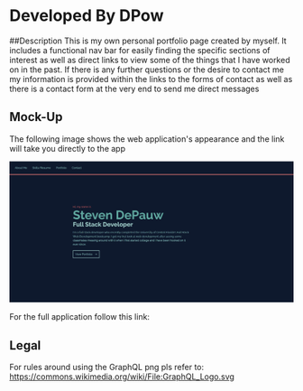 # Developed By DPow

##Description
This is my own personal portfolio page created by myself. It includes a functional nav bar for easily finding the specific sections of interest as well as direct links to view some of the things that I have worked on in the past. If there is any further questions or the desire to contact me my information is provided within the links to the forms of contact as well as there is a contact form at the very end to send me direct messages

## Mock-Up

The following image shows the web application's appearance and the link will take you directly to the app

![User clicks through About Me, Portfolio, Resume, and Contact sections on the webpage and enters information on Contact page.](./src/assets/react-portfolio.png)

For the full application follow this link: 


## Legal
For rules around using the GraphQL png pls refer to:
https://commons.wikimedia.org/wiki/File:GraphQL_Logo.svg
